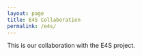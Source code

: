 ```yaml
---
layout: page
title: E4S Collaboration 
permalink: /e4s/
---
```


This is our collaboration with the E4S project.


